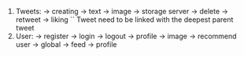 1. Tweets:
    -> creating
        -> text
        -> image -> storage server
    -> delete
    -> retweet
    -> liking 
     ``
    Tweet need to be linked with the deepest parent tweet
2. User:
    -> register
    -> login
    -> logout
    -> profile
        -> image
    -> recommend user -> global -> feed -> profile
    